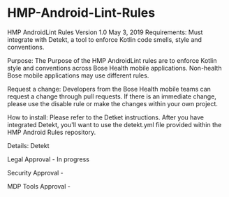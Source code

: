 # HMP-Android-Lint-Rules
HMP AndroidLint Rules
Version 1.0 May 3, 2019
Requirements:
Must integrate with Detekt, a tool to enforce Kotlin code smells, style and conventions.

Purpose:
The Purpose of the HMP AndroidLint rules are to enforce Kotlin style and conventions across Bose Health mobile applications. Non-health Bose mobile applications may use different rules.

Request a change:
Developers from the Bose Health mobile teams can request a change through pull requests. If there is an immediate change, please use the disable rule or make the changes within your own project.

How to install:
Please refer to the Detket instructions. After you have integrated Detekt, you'll want to use the detekt.yml file provided within the HMP Android Rules repository.

Details:
Detekt

Legal Approval  - In progress

Security Approval  -

MDP Tools Approval  -


	

